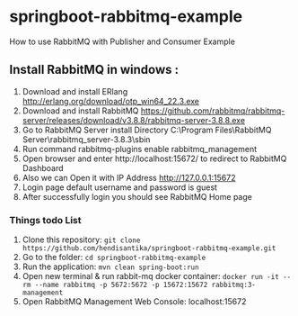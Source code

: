 # springboot-rabbitmq-example
How to use RabbitMQ with Publisher and Consumer Example

Install RabbitMQ in windows :
-----------------------------
1. Download and install ERlang http://erlang.org/download/otp_win64_22.3.exe
2. Download and install RabbitMQ https://github.com/rabbitmq/rabbitmq-server/releases/download/v3.8.8/rabbitmq-server-3.8.8.exe
3. Go to RabbitMQ Server install Directory C:\Program Files\RabbitMQ Server\rabbitmq_server-3.8.3\sbin
4. Run command rabbitmq-plugins enable rabbitmq_management
5. Open browser and enter http://localhost:15672/ to redirect to RabbitMQ Dashboard
6. Also we can Open it with IP Address http://127.0.0.1:15672
7. Login page default username and password is guest 
8. After successfully login you should see RabbitMQ Home page

### Things todo List
1. Clone this repository: `git clone https://github.com/hendisantika/springboot-rabbitmq-example.git`
2. Go to the folder: `cd springboot-rabbitmq-example`
3. Run the application: `mvn clean spring-boot:run`
4. Open new terminal & run rabbit-mq docker container: `docker run -it --rm --name rabbitmq -p 5672:5672 -p 15672:15672 rabbitmq:3-management`
5. Open RabbitMQ Management Web Console: localhost:15672
 